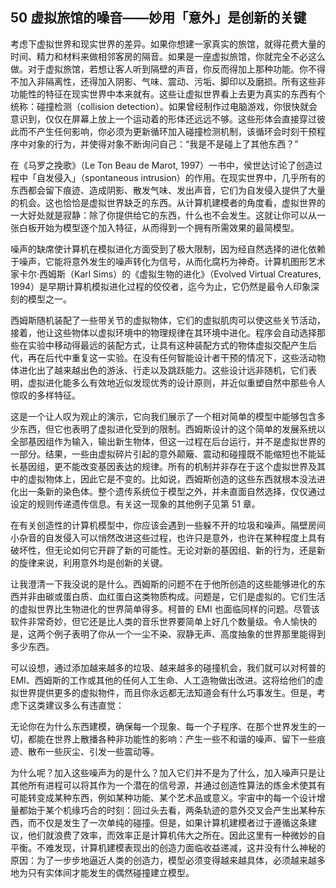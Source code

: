 ## 50 虚拟旅馆的噪音——妙用「意外」是创新的关键

考虑下虚拟世界和现实世界的差异。如果你想建一家真实的旅馆，就得花费大量的时间、精力和材料来做相邻客房的隔音。如果是一座虚拟旅馆，你就完全不必这么做。对于虚拟旅馆，若想让客人听到隔壁的声音，你反而得加上那种功能。你不得不加入非隔离性，还得加入阴影、气味、震动、污垢、脚印以及磨损。所有这些非功能性的特征在现实世界中本来就有。这些让虚拟世界看上去更为真实的东西有个统称：碰撞检测（collision detection）。如果曾经制作过电脑游戏，你很快就会意识到，仅仅在屏幕上放上一个运动着的形体还远远不够。这些形体会直接穿过彼此而不产生任何影响，你必须为更新循环加入碰撞检测机制，该循环会时刻干预程序中对象的行为，并使得对象不断询问自己：“我是不是碰上了其他东西？”

在《马罗之挽歌》（Le Ton Beau de Marot, 1997）一书中，侯世达讨论了创造过程中「自发侵入」（spontaneous intrusion）的作用。在现实世界中，几乎所有的东西都会留下痕迹、造成阴影、散发气味、发出声音，它们为自发侵入提供了大量的机会。这也恰恰是虚拟世界缺乏的东西。从计算机建模者的角度看，虚拟世界的一大好处就是寂静：除了你提供给它的东西，什么也不会发生。这就让你可以从一张白板开始为模型逐个加入特征，从而得到一个拥有所需效果的最简模型。

噪声的缺席使计算机在模拟进化方面受到了极大限制，因为经自然选择的进化依赖于噪声，它能将意外发生的噪声转化为信号，从而化腐朽为神奇。计算机图形艺术家卡尔·西姆斯（Karl Sims）的《虚拟生物的进化》（Evolved Virtual Creatures, 1994）是早期计算机模拟进化过程的佼佼者，迄今为止，它仍然是最令人印象深刻的模型之一。

西姆斯随机装配了一些带关节的虚拟物体，它们的虚拟肌肉可以使这些关节活动，接着，他让这些物体以虚拟环境中的物理规律在其环境中进化。程序会自动选择那些在实验中移动得最远的装配方式，让具有这种装配方式的物体虚拟交配产生后代，再在后代中重复这一实验。在没有任何智能设计者干预的情况下，这些活动物体进化出了越来越出色的游泳、行走以及跳跃能力。这些设计远非随机，它们表明，虚拟进化能多么有效地近似发现优秀的设计原则，并近似重塑自然中那些令人惊叹的多样特征。

这是一个让人叹为观止的演示，它向我们展示了一个相对简单的模型中能够包含多少东西，但它也表明了虚拟进化受到的限制。西姆斯设计的这个简单的发展系统以全部基因组作为输入，输出新生物体，但这一过程在后台运行，并不是虚拟世界的一部分。结果，一些由虚拟碎片引起的意外颠簸、震动和碰撞既不能缩短也不能延长基因组，更不能改变基因表达的规律。所有的机制并非存在于这个虚拟世界及其中的虚拟物体上，因此它是不变的。比如说，西姆斯创造的这些东西就根本没法进化出一条新的染色体。整个遗传系统位于模型之外，并未直面自然选择，仅仅通过设定的规则传递遗传信息。有关这一现象的其他例子见第 51 章。

在有关创造性的计算机模型中，你应该会遇到一些躲不开的垃圾和噪声。隔壁房间小杂音的自发侵入可以悄然改进这些过程，也许只是意外，也许在某种程度上具有破坏性，但无论如何它开辟了新的可能性。无论对新的基因组、新的行为，还是新的旋律来说，利用意外均是创新的关键。

让我澄清一下我没说的是什么。西姆斯的问题不在于他所创造的这些能够进化的东西并非由碳或蛋白质、血红蛋白这类物质构成。问题是，它们是虚拟的。它们生活的虚拟世界比生物进化的世界简单得多。柯普的 EMI 也面临同样的问题。尽管该软件非常奇妙，但它还是比人类的音乐世界要简单上好几个数量级。令人愉快的是，这两个例子表明了你从一个一尘不染、寂静无声、高度抽象的世界那里能得到多少东西。

可以设想，通过添加越来越多的垃圾、越来越多的碰撞机会，我们就可以对柯普的 EMI、西姆斯的工作或其他的任何人工生命、人工造物做出改进。这将给他们的虚拟世界提供更多的虚拟物件，而且你永远都无法知道会有什么巧事发生。但是，考虑下这类建议多么有违直觉：

无论你在为什么东西建模，确保每一个现象、每一个子程序、在那个世界发生的一切，都能在世界上散播各种非功能性的影响：产生一些不和谐的噪声、留下一些痕迹、散布一些灰尘、引发一些震动等。

为什么呢？加入这些噪声为的是什么？加入它们并不是为了什么，加入噪声只是让其他所有进程可以将其作为一个潜在的信号源，并通过创造性算法的炼金术使其有可能转变成某种东西，例如某种功能、某个艺术品或意义。宇宙中的每一个设计增量都始于某个机缘巧合的时刻：回过头去看，两条轨迹的意外交叉会产生出某种东西，而不仅是发生了一次单纯的碰撞。但是，如果计算机建模者过于遵循这条建议，他们就浪费了效率，而效率正是计算机伟大之所在。因此这里有一种微妙的自平衡。不难发现，计算机建模表现出的创造力面临收益递减，这并没有什么神秘的原因：为了一步步地逼近人类的创造力，模型必须变得越来越具体，必须越来越多地为只有实体间才能发生的偶然碰撞建立模型。


